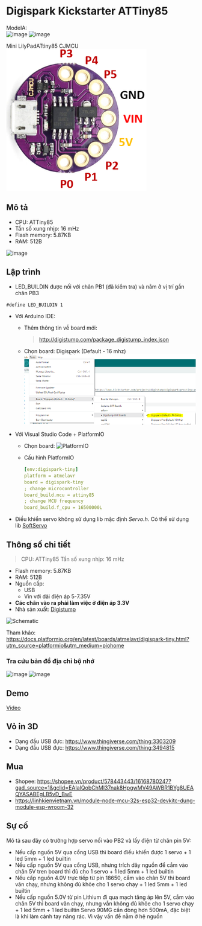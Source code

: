 

# Digispark Kickstarter ATTiny85

ModelA:\
![image](https://github.com/neittien0110/MCU/assets/8079397/9facb5b4-40ad-44d3-8f54-08399f50087e)
![image](https://github.com/neittien0110/MCU/assets/8079397/2becfdcb-ed08-4fd4-8da6-dd248c5e3f05)

Mini LilyPadATtiny85 CJMCU\
![Mini LilyPadATtiny85 CJMCU](../assets/lilypad_attiny85.png)

## Mô tả

- CPU: ATTiny85
- Tần số xung nhịp: 16 mHz
- Flash memory: 5.87KB
- RAM: 512B

![image](https://github.com/neittien0110/MCU/assets/8079397/f137aa71-9ee6-4d03-a251-3789a85d10f5)

## Lập trình

- LED_BUILDIN  được nối với chân PB1 (đã kiểm tra) và nằm ở vị trí gần chân PB3

```arduino
#define LED_BUILDIN 1
```

- Với Arduino IDE:
  - Thêm thông tin về board mới:
    > <http://digistump.com/package_digistump_index.json>
  - Chọn board: Digispark (Default - 16 mhz)\
    ![Digispark (Default - 16 mhz)](../assets/digispark_default_16mhz.png)
- Với Visual Studio Code + PlatformIO
  - Chọn board:
    ![PlatformIO](https://github.com/neittien0110/MCU/assets/8079397/600f32e7-d18c-4c1a-875e-0da0960e843d)
  - Cấu hình PlatformIO

    ```yaml
    [env:digispark-tiny]
    platform = atmelavr
    board = digispark-tiny
    ; change microcontroller
    board_build.mcu = attiny85
    ; change MCU frequency
    board_build.f_cpu = 16500000L
    ```

- Điều khiển servo không sử dụng lib mặc định *Servo.h*. Có thể sử dụng lib [SoftServo](https://github.com/GyverLibs/SoftServo)

## Thông số chi tiết
>
> CPU: ATTiny85
> Tần số xung nhịp: 16 mHz

- Flash memory: 5.87KB
- RAM: 512B
- Nguồn cấp:
  - USB
  - Vin với dải điện áp 5-7.35V
- **Các chân vào ra phải làm việc ở điện áp 3.3V**
- Nhà sản xuất: [Digistump](http://digistump.com/products/1?utm_source=platformio.org&utm_medium=docs)

![Schematic](https://github.com/neittien0110/MCU/assets/8079397/0c558468-39e4-4956-878b-cea119279545)

Tham khảo: <https://docs.platformio.org/en/latest/boards/atmelavr/digispark-tiny.html?utm_source=platformio&utm_medium=piohome>

### Tra cứu bản đồ địa chỉ bộ nhớ

![image](https://github.com/neittien0110/MCU/assets/8079397/5576eae4-c1cc-43d6-a84a-4d05dc312027)
![image](https://github.com/neittien0110/MCU/assets/8079397/5534cc33-0604-4df2-8517-119a8abd7b6c)

## Demo

  [Video](https://youtu.be/Xo8rYATKyDA?si=4_hPLh-KgOdXgbzL)
  
## Vỏ in 3D

- Dạng đầu USB đực: <https://www.thingiverse.com/thing:3303209>
- Dạng đầu USB đực: <https://www.thingiverse.com/thing:3494815>

## Mua

- Shopee: <https://shopee.vn/product/578443443/16168780247?gad_source=1&gclid=EAIaIQobChMI37nak8HpgwMV49AWBR1BYg8UEAQYASABEgLB5vD_BwE>
- <https://linhkienvietnam.vn/module-node-mcu-32s-esp32-devkitc-dung-module-esp-wroom-32>

## Sự cố

Mô tả sau đây có trường hợp servo nối vào PB2 và lấy điện từ chân pin 5V:
- Nếu cấp nguồn 5V qua cổng USB thì board điều khiển được 1 servo + 1 led 5mm + 1 led builtin
- Nếu cấp nguồn 5V qua cổng USB, nhưng trích dây nguồn để cắm vào chân 5V tren board thì đủ cho 1 servo + 1 led 5mm + 1 led builtin
- Nếu cấp nguồn 4.0V trực tiếp từ pin 18650, cắm vào chân 5V thi board vãn chạy, nhưng không đủ khỏe cho 1 servo chạy + 1 led 5mm + 1 led builtin
- Nếu cấp nguồn 5.0V từ pin Lithium đi qua mạch tăng áp lên 5V, cắm vào chân 5V thi board vãn chạy, nhưng vẫn không đủ khỏe cho 1 servo chạy + 1 led 5mm + 1 led builtin
Servo 90MG cần dòng hơn 500mA, đặc biệt là khi làm cánh tay nâng rác. Vì vậy vấn đề nằm ở hệ nguồn


